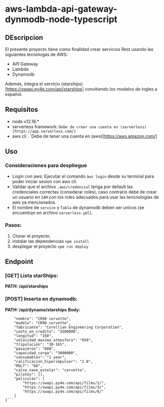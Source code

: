 # aws-lambda-api-gateway-dynmodb-node-typescript

## DEscripcion

El presente proyecto tiene como finalidad crear servicios Rest usando las siguientes tecnologas de AWS:
- API Gateway
- Lambda
- Dynamodb

Además, integra el servicio (starships)[https://swapi.py4e.com/api/starships] convitiendo los modelos de ingles a español.

## Requisitos

- node v12.18.*
- serverless framework: `Debe de crear una cuenta en (serverless)[https://app.serverless.com/]`
- aws cli : `Debe de tener una cuenta en (aws)[https://aws.amazon.com/]

## Uso

### Consideraciones para despliegue

- Login con aws: Ejecutar el comando `àws login` desde su terminal para poder iniciar sesion con aws cli.
- Validar que el archivo `.aws/credencial` tenga por default las credenciales correctas (considerar roles), caso contrario debe de crear un usuario en `IAM` con los roles adecuados para usar las tencnologías de aws ya mencionados.
- El nombre de `service` y `Tabla` de dynamodb deben ser unicos (se encuentran en archivo `serverless.yml`).

### Pasos:

1. Clonar el proyecto.
2. instalar las dependencias `npm install`
3. desplegar el proyecto `npm run deploy`


## Endpoint

### [GET] Lista starShips:

  **PATH: /api/starships**
  
### [POST] Inserta en dynamodb:

**PATH: /api/dynamo/starships**
**Body:**
```{
    "nombre": "CR90 corvette",
    "modelo": "CR90 corvette",
    "fabricante": "Corellian Engineering Corporation",
    "costo_en_credito": "3500000",
    "longitud": "150",
    "velocidad_maxima_atmosfera": "950",
    "tripulacion": "30-165",
    "pasajeros": "600",
    "capacidad_carga": "3000000",
    "consumables": "1 year",
    "calificacion_hiperimpulsor": "2.0",
    "MGLT": "60",
    "calse_nave_estelar": "corvette",
    "pilotos": [],
    "peliculas": [
        "https://swapi.py4e.com/api/films/1/",
        "https://swapi.py4e.com/api/films/3/",
        "https://swapi.py4e.com/api/films/6/"
    ]
}```





